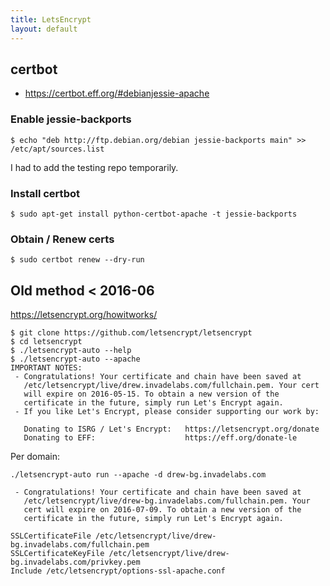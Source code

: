 ```yaml
---
title: LetsEncrypt
layout: default
---
```


certbot
-------

-   <https://certbot.eff.org/#debianjessie-apache>

### Enable jessie-backports

    $ echo "deb http://ftp.debian.org/debian jessie-backports main" >> /etc/apt/sources.list

I had to add the testing repo temporarily.

### Install certbot

    $ sudo apt-get install python-certbot-apache -t jessie-backports

### Obtain / Renew certs

    $ sudo certbot renew --dry-run

Old method &lt; 2016-06
-----------------------

<https://letsencrypt.org/howitworks/>

    $ git clone https://github.com/letsencrypt/letsencrypt
    $ cd letsencrypt
    $ ./letsencrypt-auto --help
    $ ./letsencrypt-auto --apache
    IMPORTANT NOTES:
     - Congratulations! Your certificate and chain have been saved at
       /etc/letsencrypt/live/drew.invadelabs.com/fullchain.pem. Your cert
       will expire on 2016-05-15. To obtain a new version of the
       certificate in the future, simply run Let's Encrypt again.
     - If you like Let's Encrypt, please consider supporting our work by:

       Donating to ISRG / Let's Encrypt:   https://letsencrypt.org/donate
       Donating to EFF:                    https://eff.org/donate-le

Per domain:

    ./letsencrypt-auto run --apache -d drew-bg.invadelabs.com

     - Congratulations! Your certificate and chain have been saved at
       /etc/letsencrypt/live/drew-bg.invadelabs.com/fullchain.pem. Your
       cert will expire on 2016-07-09. To obtain a new version of the
       certificate in the future, simply run Let's Encrypt again.

    SSLCertificateFile /etc/letsencrypt/live/drew-bg.invadelabs.com/fullchain.pem
    SSLCertificateKeyFile /etc/letsencrypt/live/drew-bg.invadelabs.com/privkey.pem
    Include /etc/letsencrypt/options-ssl-apache.conf

